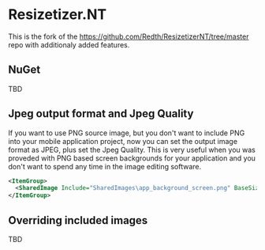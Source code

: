 # Resizetizer.NT

This is the fork of the https://github.com/Redth/ResizetizerNT/tree/master repo with additionaly added features.

## NuGet
TBD

## Jpeg output format and Jpeg Quality
If you want to use PNG source image, but you don't want to include PNG into your mobile application project, now you can set the output image format as JPEG, plus set the Jpeg Quality.
This is very useful when you was proveded with PNG based screen backgrounds for your application and you don't want to spend any time in the image editing software.

```xml
<ItemGroup>
  <SharedImage Include="SharedImages\app_background_screen.png" BaseSize="480,800" Format="Jpeg,70" />
</ItemGroup>
```

## Overriding included images

TBD